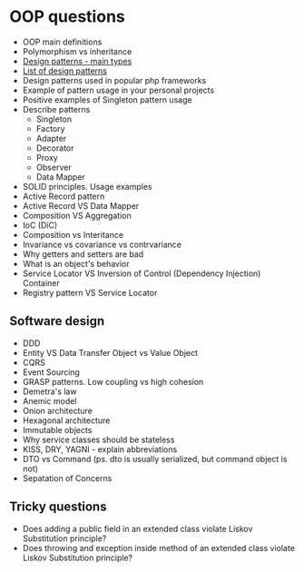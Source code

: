 # OOP questions 
- OOP main definitions
- Polymorphism vs inheritance
- [Design patterns - main types](https://github.com/glaphire/interview_questions_and_answers/blob/main/src/oop/answers/list_of_design_patterns.md#differences-between-design-patterns-types)
- [List of design patterns](https://github.com/glaphire/interview_questions_and_answers/blob/main/src/oop/answers/list_of_design_patterns.md)
- Design patterns used in popular php frameworks
- Example of pattern usage in your personal projects
- Positive examples of Singleton pattern usage
- Describe patterns
    - Singleton
    - Factory
    - Adapter
    - Decorator
    - Proxy
    - Observer
    - Data Mapper
- SOLID principles. Usage examples
- Active Record pattern
- Active Record VS Data Mapper
- Composition VS Aggregation
- IoC (DiC)
- Composition vs Interitance
- Invariance vs covariance vs contrvariance
- Why getters and setters are bad
- What is an object's behavior
- Service Locator VS Inversion of Control (Dependency Injection) Container
- Registry pattern VS Service Locator

## Software design
- DDD
- Entity VS Data Transfer Object vs Value Object
- CQRS
- Event Sourcing
- GRASP patterns. Low coupling vs high cohesion
- Demetra's law
- Anemic model
- Onion architecture
- Hexagonal architecture
- Immutable objects
- Why service classes should be stateless
- KISS, DRY, YAGNI - explain abbreviations
- DTO vs Command (ps. dto is usually serialized, but command object is not)
- Sepatation of Concerns

## Tricky questions
- Does adding a public field in an extended class violate Liskov Substitution principle?
- Does throwing and exception inside method of an extended class violate Liskov Substitution principle?